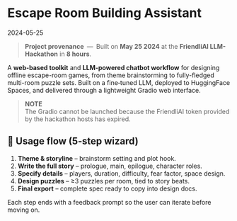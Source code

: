 # Escape Room Building Assistant
2024-05-25

> **Project provenance** — Built on **May 25 2024** at the **FriendliAI LLM-Hackathon** in **8 hours**.

A **web-based toolkit** and **LLM-powered chatbot workflow** for designing offline escape-room games, from theme brainstorming to fully-fledged multi-room puzzle sets.
Built on a fine‑tuned LLM, deployed to HuggingFace Spaces, and delivered through a lightweight Gradio web interface.


> **NOTE**  
> The Gradio cannot be launched because the FriendliAI token provided by the hackathon hosts has expired.


## 📝 Usage flow (5‑step wizard)

1. **Theme & storyline**  – brainstorm setting and plot hook.
2. **Write the full story**  – prologue, main, epilogue, character roles.
3. **Specify details**  – players, duration, difficulty, fear factor, space design.
4. **Design puzzles**  – ≥3 puzzles per room, tied to story beats.
5. **Final export**  – complete spec ready to copy into design docs.

Each step ends with a feedback prompt so the user can iterate before moving on.
